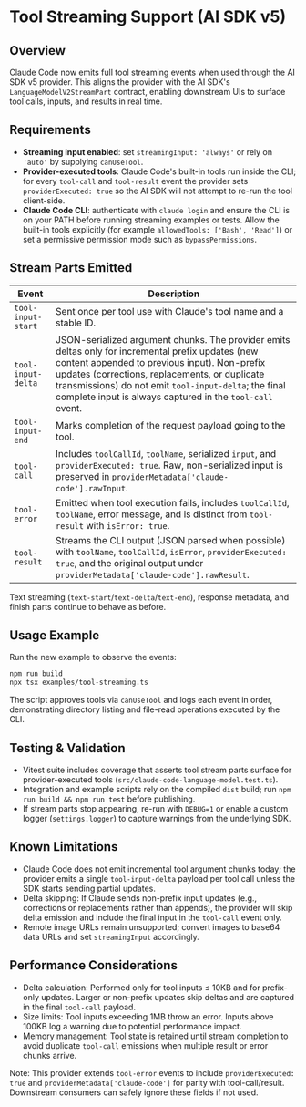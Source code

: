 # Tool Streaming Support (AI SDK v5)

## Overview
Claude Code now emits full tool streaming events when used through the AI SDK v5 provider. This aligns the provider with the AI SDK's `LanguageModelV2StreamPart` contract, enabling downstream UIs to surface tool calls, inputs, and results in real time.

## Requirements
- **Streaming input enabled**: set `streamingInput: 'always'` or rely on `'auto'` by supplying `canUseTool`.
- **Provider-executed tools**: Claude Code's built-in tools run inside the CLI; for every `tool-call` and `tool-result` event the provider sets `providerExecuted: true` so the AI SDK will not attempt to re-run the tool client-side.
- **Claude Code CLI**: authenticate with `claude login` and ensure the CLI is on your PATH before running streaming examples or tests. Allow the built-in tools explicitly (for example `allowedTools: ['Bash', 'Read']`) or set a permissive permission mode such as `bypassPermissions`.

## Stream Parts Emitted
| Event | Description |
|-------|-------------|
| `tool-input-start` | Sent once per tool use with Claude's tool name and a stable ID. |
| `tool-input-delta` | JSON-serialized argument chunks. The provider emits deltas only for incremental prefix updates (new content appended to previous input). Non-prefix updates (corrections, replacements, or duplicate transmissions) do not emit `tool-input-delta`; the final complete input is always captured in the `tool-call` event. |
| `tool-input-end` | Marks completion of the request payload going to the tool. |
| `tool-call` | Includes `toolCallId`, `toolName`, serialized `input`, and `providerExecuted: true`. Raw, non-serialized input is preserved in `providerMetadata['claude-code'].rawInput`. |
| `tool-error` | Emitted when tool execution fails, includes `toolCallId`, `toolName`, error message, and is distinct from `tool-result` with `isError: true`. |
| `tool-result` | Streams the CLI output (JSON parsed when possible) with `toolName`, `toolCallId`, `isError`, `providerExecuted: true`, and the original output under `providerMetadata['claude-code'].rawResult`. |

Text streaming (`text-start`/`text-delta`/`text-end`), response metadata, and finish parts continue to behave as before.

## Usage Example
Run the new example to observe the events:
```bash
npm run build
npx tsx examples/tool-streaming.ts
```
The script approves tools via `canUseTool` and logs each event in order, demonstrating directory listing and file-read operations executed by the CLI.

## Testing & Validation
- Vitest suite includes coverage that asserts tool stream parts surface for provider-executed tools (`src/claude-code-language-model.test.ts`).
- Integration and example scripts rely on the compiled `dist` build; run `npm run build && npm run test` before publishing.
- If stream parts stop appearing, re-run with `DEBUG=1` or enable a custom logger (`settings.logger`) to capture warnings from the underlying SDK.

## Known Limitations
- Claude Code does not emit incremental tool argument chunks today; the provider emits a single `tool-input-delta` payload per tool call unless the SDK starts sending partial updates.
- Delta skipping: If Claude sends non-prefix input updates (e.g., corrections or replacements rather than appends), the provider will skip delta emission and include the final input in the `tool-call` event only.
- Remote image URLs remain unsupported; convert images to base64 data URLs and set `streamingInput` accordingly.

## Performance Considerations
- Delta calculation: Performed only for tool inputs ≤ 10KB and for prefix-only updates. Larger or non-prefix updates skip deltas and are captured in the final `tool-call` payload.
- Size limits: Tool inputs exceeding 1MB throw an error. Inputs above 100KB log a warning due to potential performance impact.
- Memory management: Tool state is retained until stream completion to avoid duplicate `tool-call` emissions when multiple result or error chunks arrive.

Note: This provider extends `tool-error` events to include `providerExecuted: true` and `providerMetadata['claude-code']` for parity with tool-call/result. Downstream consumers can safely ignore these fields if not used.
